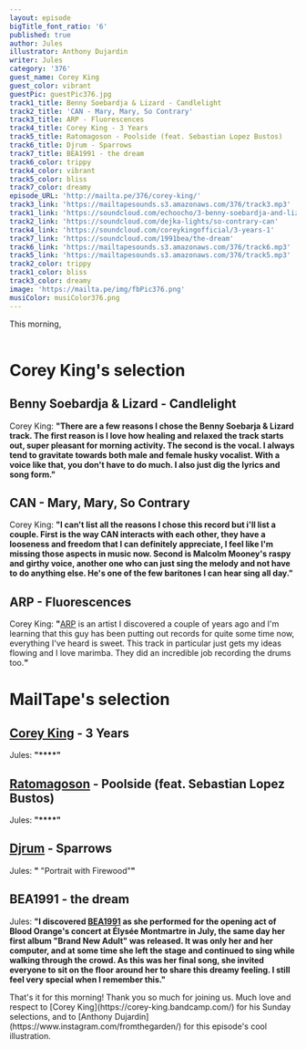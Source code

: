 ```yaml
---
layout: episode
bigTitle_font_ratio: '6'
published: true
author: Jules
illustrator: Anthony Dujardin
writer: Jules
category: '376'
guest_name: Corey King
guest_color: vibrant
guestPic: guestPic376.jpg
track1_title: Benny Soebardja & Lizard - Candlelight
track2_title: 'CAN - Mary, Mary, So Contrary'
track3_title: ARP - Fluorescences
track4_title: Corey King - 3 Years
track5_title: Ratomagoson - Poolside (feat. Sebastian Lopez Bustos)
track6_title: Djrum - Sparrows
track7_title: BEA1991 - the dream
track6_color: trippy
track4_color: vibrant
track5_color: bliss
track7_color: dreamy
episode_URL: 'http://mailta.pe/376/corey-king/'
track3_link: 'https://mailtapesounds.s3.amazonaws.com/376/track3.mp3'
track1_link: 'https://soundcloud.com/echoocho/3-benny-soebardja-and-lizard'
track2_link: 'https://soundcloud.com/dejka-lights/so-contrary-can'
track4_link: 'https://soundcloud.com/coreykingofficial/3-years-1'
track7_link: 'https://soundcloud.com/1991bea/the-dream'
track6_link: 'https://mailtapesounds.s3.amazonaws.com/376/track6.mp3'
track5_link: 'https://mailtapesounds.s3.amazonaws.com/376/track5.mp3'
track2_color: trippy
track1_color: bliss
track3_color: dreamy
image: 'https://mailta.pe/img/fbPic376.png'
musiColor: musiColor376.png
---
```

<p id="introduction"> This morning, 
<br><br>

</p>


# Corey King's selection


## Benny Soebardja & Lizard - Candlelight
Corey King: **"**There are a few reasons I chose the Benny Soebarja & Lizard track. The first reason is I love how healing and relaxed the track starts out, super pleasant for morning activity. The second is the vocal. I always tend to gravitate towards both male and female husky vocalist. With a voice like that, you don't have to do much. I also just dig the lyrics and song form.**"**

## CAN - Mary, Mary, So Contrary
Corey King: **"**I can't list all the reasons I chose this record but i'll list a couple. First is the way CAN interacts with each other, they have a looseness and freedom that  I can definitely appreciate, I feel like I'm missing those aspects in music now. Second is Malcolm Mooney's raspy and girthy voice, another one who can just sing the melody and not have to do anything else. He's one of the few baritones I can hear sing all day.**"**

## ARP - Fluorescences
Corey King: **"**[ARP](https://arpetc.bandcamp.com/) is an artist I discovered a couple of years ago and I'm learning that this guy has been putting out records for quite some time now, everything I've heard is sweet. This track in particular just gets my ideas flowing and I love marimba. They did an incredible job recording the drums too.**"**


# MailTape's selection

## [Corey King](https://corey-king.bandcamp.com/) - 3 Years
Jules: **"****"**

## [Ratomagoson](https://www.facebook.com/ratomagoson/) - Poolside (feat. Sebastian Lopez Bustos)
Jules: **"****"**

## [Djrum](https://djrum.bandcamp.com/) - Sparrows
Jules: **"** "Portrait with Firewood"**"**

## BEA1991 - the dream
Jules: **"**I discovered [BEA1991](https://bea1991.bandcamp.com/) as she performed for the opening act of Blood Orange's concert at Élysée Montmartre in July, the same day her first album "Brand New Adult" was released. It was only her and her computer, and at some time she left the stage and continued to sing while walking through the crowd. As this was her final song, she invited everyone to sit on the floor around her to share this dreamy feeling. I still feel very special when I remember this.**"**


<p id="outroduction">That's it for this morning! Thank you so much for joining us. Much love and respect to [Corey King](https://corey-king.bandcamp.com/) for his Sunday selections, and to [Anthony Dujardin](https://www.instagram.com/fromthegarden/) for this episode's cool illustration. </p>
